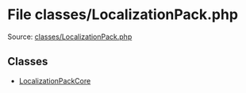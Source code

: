 File classes/LocalizationPack.php
=========

Source: [classes/LocalizationPack.php](https://github.com/PrestaShop/PrestaShop/blob/1.6.0.3/classes/LocalizationPack.php)


Classes
-------

* [LocalizationPackCore](class.LocalizationPackCore.md)

